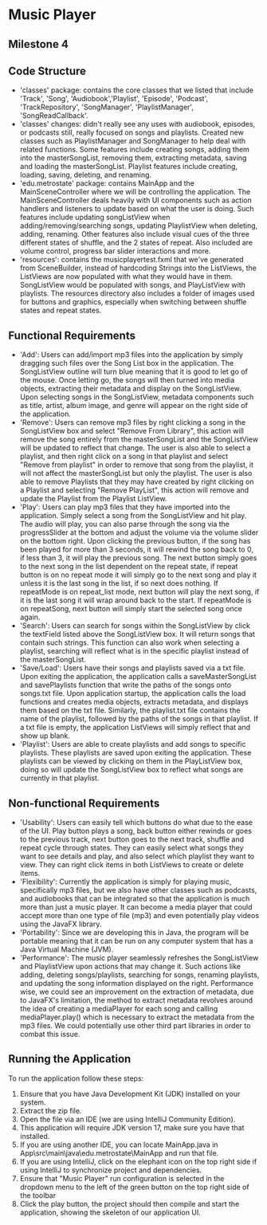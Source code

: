 # Music Player
## Milestone 4
## Code Structure
- 'classes' package: contains the core classes that we listed that include 'Track', 'Song', 'Audiobook','Playlist', 'Episode', 'Podcast', 'TrackRepository', 'SongManager', 'PlaylistManager', 'SongReadCallback'.
- 'classes' changes: didn't really see any uses with audiobook, episodes, or podcasts still, really focused on songs and playlists. Created new classes such as PlaylistManager and SongManager to help deal with related functions. Some features include creating songs, adding them into the masterSongList, removing them, extracting metadata, saving and loading the masterSongList. Playlist features include creating, loading, saving, deleting, and renaming.
- 'edu.metrostate' package: contains MainApp and the MainSceneController where we will be controlling the application. The MainSceneController deals heavily with UI components such as action handlers and listeners to update based on what the user is doing. Such features include updating songListView when adding/removing/searching songs, updating PlaylistView when deleting, adding, renaming. Other features also include visual cues of the three different states of shuffle, and the 2 states of repeat. Also included are volume control, progress bar slider interactions and more.
- 'resources': contains the musicplayertest.fxml that we've generated from SceneBuilder, instead of hardcoding Strings into the ListViews, the ListViews are now populated with what they would have in them. SongListView would be populated with songs, and PlayListView with playlists. The resources directory also includes a folder of images used for buttons and graphics, especially when switching between shuffle states and repeat states.

## Functional Requirements
- 'Add': Users can add/import mp3 files into the application by simply dragging such files over the Song List box in the application. The SongListView outline will turn blue meaning that it is good to let go of the mouse. Once letting go, the songs will then turned into media objects, extracting their metadata and display on the SongListView. Upon selecting songs in the SongListView, metadata components such as title, artist, album image, and genre will appear on the right side of the application.
- 'Remove': Users can remove mp3 files by right clicking a song in the SongListView box and select "Remove From Library", this action will remove the song entirely from the masterSongList and the SongListView will be updated to reflect that change. The user is also able to select a playlist, and then right click on a song in that playlist and select "Remove from playlist" in order to remove that song from the playlist, it will not affect the masterSongList but only the playlist. The user is also able to remove Playlists that they may have created by right clicking on a Playlist and selecting "Remove PlayList", this action will remove and update the Playlist from the Playlist ListView.
- 'Play': Users can play mp3 files that they have imported into the application. Simply select a song from the SongListView and hit play. The audio will play, you can also parse through the song via the progressSlider at the bottom and adjust the volume via the volume slider on the bottom right. Upon clicking the previous button, if the song has been played for more than 3 seconds, it will rewind the song back to 0, if less than 3, it will play the previous song. The next button simply goes to the next song in the list dependent on the repeat state, if repeat button is on no repeat mode it will simply go to the next song and play it unless it is the last song in the list, if so next does nothing. If repeatMode is on repeat_list mode, next button will play the next song, if it is the last song it will wrap around back to the start. If repeatMode is on repeatSong, next button will simply start the selected song once again.
- 'Search': Users can search for songs within the SongListView by click the textField listed above the SongListView box. It will return songs that contain such strings. This function can also work when selecting a playlist, searching will reflect what is in the specific playlist instead of the masterSongList.
- 'Save/Load': Users have their songs and playlists saved via a txt file. Upon exiting the application, the application calls a saveMasterSongList and savePlaylists function that write the paths of the songs onto songs.txt file. Upon application startup, the application calls the load functions and creates media objects, extracts metadata, and displays them based on the txt file. Similarly, the playlist.txt file contains the name of the playlist, followed by the paths of the songs in that playlist. If a txt file is empty, the application ListViews will simply reflect that and show up blank.
- 'Playlist': Users are able to create playlists and add songs to specific playlists. These playlists are saved upon exiting the application. These playlists can be viewed by clicking on them in the PlayListView box, doing so will update the SongListView box to reflect what songs are currently in that playlist.

## Non-functional Requirements
- 'Usability': Users can easily tell which buttons do what due to the ease of the UI. Play button plays a song, back button either rewinds or goes to the previous track, next button goes to the next track, shuffle and repeat cycle through states. They can easily select what songs they want to see details and play, and also select which playlist they want to view. They can right click items in both ListViews to create or delete items.
- 'Flexibility': Currently the application is simply for playing music, specifically mp3 files, but we also have other classes such as podcasts, and audiobooks that can be integrated so that the application is much more than just a music player. It can become a media player that could accept more than one type of file (mp3) and even potentially play videos using the JavaFX library.
- 'Portability': Since we are developing this in Java, the program will be portable meaning that it can be run on any computer system that has a Java Virtual Machine (JVM).
- 'Performance': The music player seamlessly refreshes the SongListView and PlaylistView upon actions that may change it. Such actions like adding, deleting songs/playlists, searching for songs, renaming playlists, and updating the song information displayed on the right. Performance wise, we could see an improvement on the extraction of metadata, due to JavaFX's limitation, the method to extract metadata revolves around the idea of creating a mediaPlayer for each song and calling mediaPlayer.play() which is necessary to extract the metadata from the mp3 files. We could potentially use other third part libraries in order to combat this issue.
## Running the Application
To run the application follow these steps:

1. Ensure that you have Java Development Kit (JDK) installed on your system.
2. Extract the zip file.
3. Open the file via an IDE (we are using IntelliJ Community Edition).
4. This application will require JDK version 17, make sure you have that installed.
5. If you are using another IDE, you can locate MainApp.java in App\src\main\java\edu.metrostate\MainApp and run that file.
6. If you are using IntelliJ, click on the elephant icon on the top right side if using IntelliJ to synchronize project and dependencies.
7. Ensure that "Music Player" run configuration is selected in the dropdown menu to the left of the green button on the top right side of the toolbar
8. Click the play button, the project should then compile and start the application, showing the skeleton of our application UI.